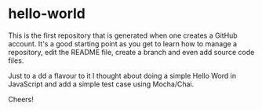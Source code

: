 # hello-world

This is the first repository that is generated when one creates a GitHub account. It's a good starting point as you get to learn how to manage a repository, edit the README file, create a branch and even add source code files.

Just to a dd a flavour to it I thought about doing a simple Hello Word in JavaScript and add a simple test case using Mocha/Chai.

Cheers!
